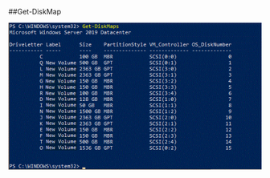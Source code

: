 ##Get-DiskMap

![alt text](https://github.com/MohamedAbdelhalem/dbatools/blob/main/Get-DiskMaps.gif)


